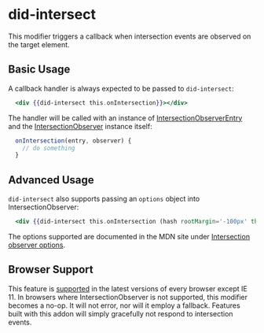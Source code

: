 # did-intersect

This modifier triggers a callback when intersection events are observed on the target element.

## Basic Usage

A callback handler is always expected to be passed to `did-intersect`:

```handlebars
  <div {{did-intersect this.onIntersection}}></div>
```

The handler will be called with an instance of [IntersectionObserverEntry](https://developer.mozilla.org/en-US/docs/Web/API/IntersectionObserverEntry)
and the [IntersectionObserver](https://developer.mozilla.org/en-US/docs/Web/API/IntersectionObserver/IntersectionObserver) instance itself:

```javascript
  onIntersection(entry, observer) {
    // do something
  }
```

## Advanced Usage

`did-intersect` also supports passing an `options` object into IntersectionObserver:

```handlebars
  <div {{did-intersect this.onIntersection (hash rootMargin='-100px' threshold=1)}}></div>
```

The options supported are documented in the MDN site under [Intersection observer options](https://developer.mozilla.org/en-US/docs/Web/API/IntersectionObserver/IntersectionObserver#Intersection_observer_options).

## Browser Support

This feature is [supported](https://caniuse.com/#search=intersectionobserver) in the latest versions of every browser except IE 11.
In browsers where IntersectionObserver is not supported, this modifier becomes a no-op. It will not error, 
nor will it employ a fallback. Features built with this addon will simply gracefully not respond to intersection events.
